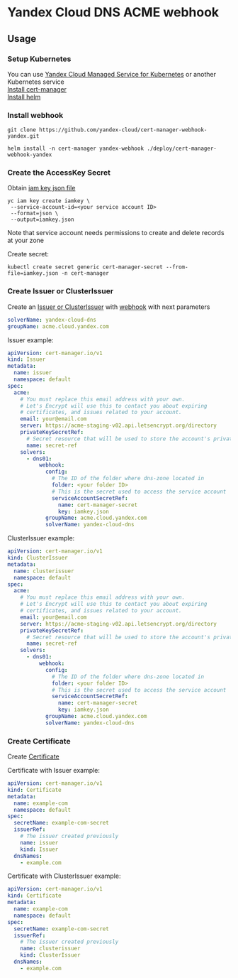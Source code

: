 # Yandex Cloud DNS ACME webhook

## Usage
### Setup Kubernetes
You can use [Yandex Cloud Managed Service for Kubernetes](https://cloud.yandex.com/en/docs/managed-kubernetes/quickstart) or another Kubernetes service\
[Install cert-manager](https://cert-manager.io/docs/installation/) \
[Install helm](https://v2.helm.sh/docs/using_helm/#installing-helm)

### Install webhook
```shell
git clone https://github.com/yandex-cloud/cert-manager-webhook-yandex.git
```

```shell
helm install -n cert-manager yandex-webhook ./deploy/cert-manager-webhook-yandex
```

### Create the AccessKey Secret

Obtain [iam key json file](https://yandex.cloud/en/docs/iam/operations/iam-token/create-for-sa#via-cli)
```shell
yc iam key create iamkey \
 --service-account-id=<your service account ID> 
 --format=json \
 --output=iamkey.json
```
Note that service account needs permissions to create and delete records at your zone 

Create secret:
```shell
kubectl create secret generic cert-manager-secret --from-file=iamkey.json -n cert-manager
```
### Create Issuer or ClusterIssuer

Create an [Issuer or ClusterIssuer](https://cert-manager.io/docs/configuration/acme/) with [webhook](https://cert-manager.io/docs/configuration/acme/dns01/webhook/) with next parameters

```yaml
solverName: yandex-cloud-dns
groupName: acme.cloud.yandex.com
```

Issuer example:
```yaml
apiVersion: cert-manager.io/v1
kind: Issuer
metadata:
  name: issuer
  namespace: default
spec:
  acme:
    # You must replace this email address with your own.
    # Let's Encrypt will use this to contact you about expiring
    # certificates, and issues related to your account.
    email: your@email.com
    server: https://acme-staging-v02.api.letsencrypt.org/directory
    privateKeySecretRef:
      # Secret resource that will be used to store the account's private key.
      name: secret-ref
    solvers:
      - dns01:
          webhook:
            config:
              # The ID of the folder where dns-zone located in
              folder: <your folder ID>
              # This is the secret used to access the service account
              serviceAccountSecretRef:
                name: cert-manager-secret
                key: iamkey.json
            groupName: acme.cloud.yandex.com
            solverName: yandex-cloud-dns
```

ClusterIssuer example:
```yaml
apiVersion: cert-manager.io/v1
kind: ClusterIssuer
metadata:
  name: clusterissuer
  namespace: default
spec:
  acme:
    # You must replace this email address with your own.
    # Let's Encrypt will use this to contact you about expiring
    # certificates, and issues related to your account.
    email: your@email.com
    server: https://acme-staging-v02.api.letsencrypt.org/directory
    privateKeySecretRef:
      # Secret resource that will be used to store the account's private key.
      name: secret-ref
    solvers:
      - dns01:
          webhook:
            config:
              # The ID of the folder where dns-zone located in
              folder: <your folder ID>
              # This is the secret used to access the service account
              serviceAccountSecretRef:
                name: cert-manager-secret
                key: iamkey.json
            groupName: acme.cloud.yandex.com
            solverName: yandex-cloud-dns
```

### Create Certificate

Create [Certificate](https://cert-manager.io/docs/usage/certificate/)

Certificate with Issuer example:
```yaml
apiVersion: cert-manager.io/v1
kind: Certificate
metadata:
  name: example-com
  namespace: default
spec:
  secretName: example-com-secret
  issuerRef:
    # The issuer created previously
    name: issuer
    kind: Issuer
  dnsNames:
    - example.com
```

Certificate with ClusterIssuer example:
```yaml
apiVersion: cert-manager.io/v1
kind: Certificate
metadata:
  name: example-com
  namespace: default
spec:
  secretName: example-com-secret
  issuerRef:
    # The issuer created previously
    name: clusterissuer
    kind: ClusterIssuer
  dnsNames:
    - example.com
```

